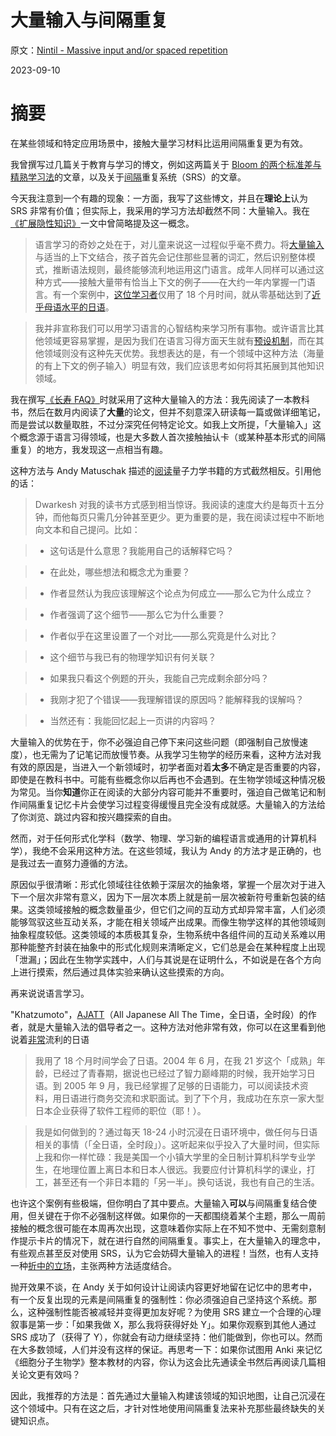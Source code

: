 # 大量输入与间隔重复

原文：[Nintil - Massive input and/or spaced repetition](https://nintil.com/massive-input-spaced-repetition)

2023-09-10

# 摘要

在某些领域和特定应用场景中，接触大量学习材料比运用间隔重复更为有效。

我曾撰写过几篇关于教育与学习的博文，例如这两篇关于 [Bloom 的两个标准差与精熟学习法](https://nintil.com/bloom-sigma/)的文章，以及关于[间隔](https://nintil.com/what-should-you-memorize/)重复系统（SRS）的文章。

今天我注意到一个有趣的现象：一方面，我写了这些博文，并且在**理论上**认为 SRS 非常有价值；但实际上，我采用的学习方法却截然不同：大量输入。我在[《扩展隐性知识》](https://nintil.com/scaling-tacit-knowledge/)一文中曾简略提及这一概念。

> 语言学习的奇妙之处在于，对儿童来说这一过程似乎毫不费力。将[大量输入](https://www.youtube.com/watch?v=NiTsduRreug)与适当的上下文结合，孩子首先会记住那些显著的词汇，然后识别整体模式，推断语法规则，最终能够流利地运用这门语言。成年人同样可以通过这种方式——接触大量带有恰当上下文的例子——在大约一年内掌握一门语言。有一个案例中，[这位学习者](http://www.alljapaneseallthetime.com/blog/pure-pwnage-how-fluent-was-i-after-18-months/)仅用了 18 个月时间，就从零基础达到了[近乎母语水平的日语](https://www.youtube.com/watch?v=3qWqIo1FR-8)。

>

> 我并非宣称我们可以用学习语言的心智结构来学习所有事物。或许语言比其他领域更容易掌握，是因为我们在语言习得方面天生就有[预设机制](https://en.wikipedia.org/wiki/The_Language_Instinct)，而在其他领域则没有这种先天优势。我想表达的是，有一个领域中这种方法（海量的有上下文的例子输入）明显有效，我们应该思考如何将其拓展到其他知识领域。

我在撰写[《长寿 FAQ》](https://nintil.com/longevity-making-of/)时就采用了这种大量输入的方法：我先阅读了一本教科书，然后在数月内阅读了**大量**的论文，但并不刻意深入研读每一篇或做详细笔记，而是尝试以数量取胜，不过分深究任何特定论文。如我上文所提，「大量输入」这个概念源于语言习得领域，也是大多数人首次接触抽认卡（或某种基本形式的间隔重复）的地方，我发现这一点相当有趣。

这种方法与 Andy Matuschak 描述的[阅读](https://www.patreon.com/posts/reading-and-85345515)量子力学书籍的方式截然相反。引用他的话：

> Dwarkesh 对我的读书方式感到相当惊讶。我阅读的速度大约是每页十五分钟，而他每页只需几分钟甚至更少。更为重要的是，我在阅读过程中不断地向文本和自己提问。比如：

>

> - 这句话是什么意思？我能用自己的话解释它吗？

> - 在此处，哪些想法和概念尤为重要？

> - 作者显然认为我应该理解这个论点为何成立——那么它为什么成立？

> - 作者强调了这个细节——那么它为什么重要？

> - 作者似乎在这里设置了一个对比——那么究竟是什么对比？

> - 这个细节与我已有的物理学知识有何关联？

> - 如果我只看这个例题的开头，我能自己完成剩余部分吗？

> - 我刚才犯了个错误——我理解错误的原因吗？能解释我的误解吗？

> - 当然还有：我能回忆起上一页讲的内容吗？

大量输入的优势在于，你不必强迫自己停下来问这些问题（即强制自己放慢速度），也无需为了记笔记而放慢节奏。从我学习生物学的经历来看，这种方法对我有效的原因是，当进入一个新领域时，初学者面对着**太多**不确定是否重要的内容，即使是在教科书中。可能有些概念你以后再也不会遇到。在生物学领域这种情况极为常见。当你**知道**你正在阅读的大部分内容可能并不重要时，强迫自己做笔记和制作间隔重复记忆卡片会使学习过程变得缓慢且完全没有成就感。大量输入的方法给了你浏览、跳过内容和按兴趣探索的自由。

然而，对于任何形式化学科（数学、物理、学习新的编程语言或通用的计算机科学），我绝不会采用这种方法。在这些领域，我认为 Andy 的方法才是正确的，也是我过去一直努力遵循的方法。

原因似乎很清晰：形式化领域往往依赖于深层次的抽象塔，掌握一个层次对于进入下一个层次非常有意义，因为下一层次本质上就是前一层次被新符号重新包装的结果。这类领域接触的概念数量虽少，但它们之间的互动方式却异常丰富，人们必须能够驾驭这些互动关系，才能在相关领域产出成果。而像生物学这样的其他领域则抽象程度较低。这类领域的本质极其复杂，生物系统中各组件间的互动关系难以用那种能整齐封装在抽象中的形式化规则来清晰定义，它们总是会在某种程度上出现「泄漏」；因此在生物学实践中，人们与其说是在证明什么，不如说是在各个方向上进行摸索，然后通过具体实验来确认这些摸索的方向。

再来说说语言学习。

"Khatzumoto"，[AJATT](http://www.alljapaneseallthetime.com/)（All Japanese All The Time，全日语，全时段）的作者，就是大量输入法的倡导者之一。这种方法对他非常有效，你可以在这里看到他说着[非常](https://www.youtube.com/watch?v=ejRkuX1RGf4)流利的日语

> 我用了 18 个月时间学会了日语。2004 年 6 月，在我 21 岁这个「成熟」年龄，已经过了青春期，据说也已经过了智力巅峰期的时候，我开始学习日语。到 2005 年 9 月，我已经掌握了足够的日语能力，可以阅读技术资料，用日语进行商务交流和求职面试。到了下个月，我成功在东京一家大型日本企业获得了软件工程师的职位（耶！）。

>

> 我是如何做到的？通过每天 18-24 小时沉浸在日语环境中，做任何与日语相关的事情（「全日语，全时段」）。这听起来似乎投入了大量时间，但实际上我和你一样忙碌：我是美国一个小镇大学里的全日制计算机科学专业学生，在地理位置上离日本和日本人很远。我要应付计算机科学的课业，打工，甚至还有一个非日本籍的「另一半」。换句话说，我也有自己的生活。

也许这个案例有些极端，但你明白了其中要点。大量输入**可以**与间隔重复结合使用，但关键在于你不必强制这样做。如果你的一天都围绕着某个主题，那么一周前接触的概念很可能在本周再次出现，这意味着你实际上在不知不觉中、无需刻意制作提示卡片的情况下，就在进行自然的间隔重复。事实上，在大量输入的理念中，有些观点甚至反对使用 SRS，认为它会妨碍大量输入的进程！当然，也有人支持一种[折中的立场](https://learnjapaneseonline.info/2018/06/25/massive-input-vs-srs-the-inverse-ratio-effect/)，主张两种方法适度结合。

抛开效果不谈，在 Andy 关于如何设计让阅读内容更好地留在记忆中的思考中，有一个反复出现的元素是间隔重复的强制性：你必须强迫自己坚持这个系统。那么，这种强制性能否被减轻并变得更加友好呢？为使用 SRS 建立一个合理的心理叙事是第一步：「如果我做 X，那么我将获得好处 Y」。如果你观察到其他人通过 SRS 成功了（获得了 Y），你就会有动力继续坚持：他们能做到，你也可以。然而在大多数领域，人们并没有这样的保证。再思考一下：如果你试图用 Anki 来记忆《细胞分子生物学》整本教材的内容，你认为这会比先通读全书然后再阅读几篇相关论文更有效吗？

因此，我推荐的方法是：首先通过大量输入构建该领域的知识地图，让自己沉浸在这个领域中。只有在这之后，才针对性地使用间隔重复法来补充那些最终缺失的关键知识点。